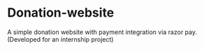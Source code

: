 # Donation-website
A simple donation website with payment integration via razor pay.
(Developed for an internship project)
